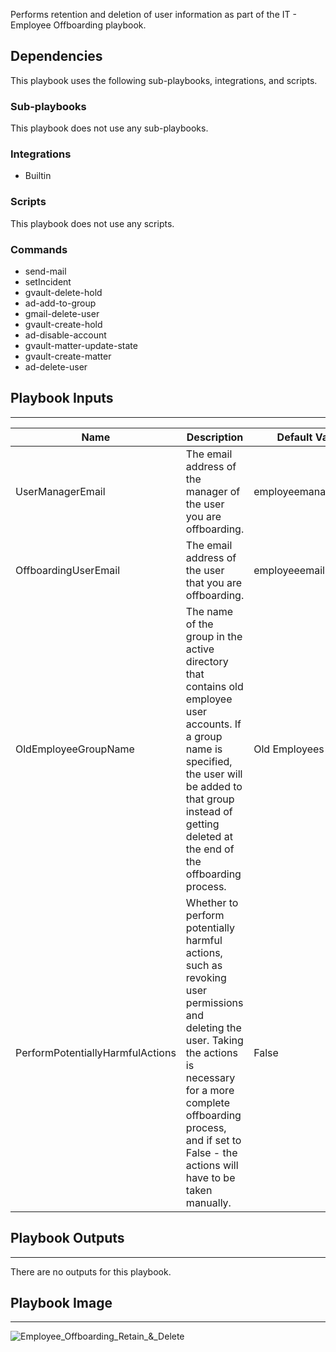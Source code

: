 Performs retention and deletion of user information as part of the IT - Employee Offboarding playbook.

## Dependencies
This playbook uses the following sub-playbooks, integrations, and scripts.

### Sub-playbooks
This playbook does not use any sub-playbooks.

### Integrations
* Builtin

### Scripts
This playbook does not use any scripts.

### Commands
* send-mail
* setIncident
* gvault-delete-hold
* ad-add-to-group
* gmail-delete-user
* gvault-create-hold
* ad-disable-account
* gvault-matter-update-state
* gvault-create-matter
* ad-delete-user

## Playbook Inputs
---

| **Name** | **Description** | **Default Value** | **Source** | **Required** |
| --- | --- | --- | --- | --- |
| UserManagerEmail | The email address of the manager of the user you are offboarding. | employeemanageremail | incident | Optional |
| OffboardingUserEmail | The email address of the user that you are offboarding. | employeeemail | incident | Required |
| OldEmployeeGroupName | The name of the group in the active directory that contains old employee user accounts. If a group name is specified, the user will be added to that group instead of getting deleted at the end of the offboarding process. | Old Employees | - | Optional |
| PerformPotentiallyHarmfulActions | Whether to perform potentially harmful actions, such as revoking user permissions and deleting the user. Taking the actions is necessary for a more complete offboarding process, and if set to False - the actions will have to be taken manually. | False | - | Required |

## Playbook Outputs
---
There are no outputs for this playbook.

## Playbook Image
---
![Employee_Offboarding_Retain_&_Delete](../../doc_files/Employee_Offboarding_Retain_%26_Delete.png/n)
